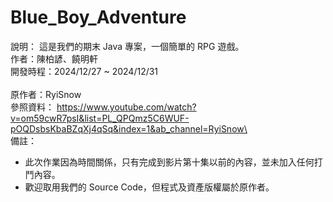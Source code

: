 # Blue_Boy_Adventure

說明： 這是我們的期末 Java 專案，一個簡單的 RPG 遊戲。\
作者：陳柏諺、饒明軒\
開發時程：2024/12/27 ~ 2024/12/31\
<br>
原作者：RyiSnow\
參照資料： https://www.youtube.com/watch?v=om59cwR7psI&list=PL_QPQmz5C6WUF-pOQDsbsKbaBZqXj4qSq&index=1&ab_channel=RyiSnow\
<br>
備註：
* 此次作業因為時間關係，只有完成到影片第十集以前的內容，並未加入任何打鬥內容。
* 歡迎取用我們的 Source Code，但程式及資產版權屬於原作者。
